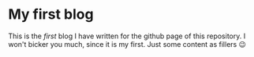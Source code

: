 # My first blog

This is the _first_ blog I have written for the github page of this repository.
I won't bicker you much, since it is my first.
Just some content as fillers :wink:
